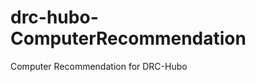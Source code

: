 drc-hubo-ComputerRecommendation
===============================

Computer Recommendation for DRC-Hubo